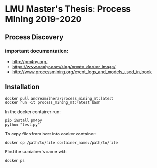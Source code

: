 # LMU Master's Thesis: Process Mining 2019-2020
## Process Discovery

### Important documentation: 

- http://pm4py.org/
- https://www.scalyr.com/blog/create-docker-image/
- http://www.processmining.org/event_logs_and_models_used_in_book

## Installation 

```
docker pull andreamalhera/process_mining_mt:latest
docker run -it process_mining_mt:latest bash

```
In the docker container run: 
```
pip install pm4py
python "test.py"

```
To copy files from host into docker container: 
```
docker cp /path/to/file container_name:/path/to/file
```
Find the container's name with 
```
docker ps
```